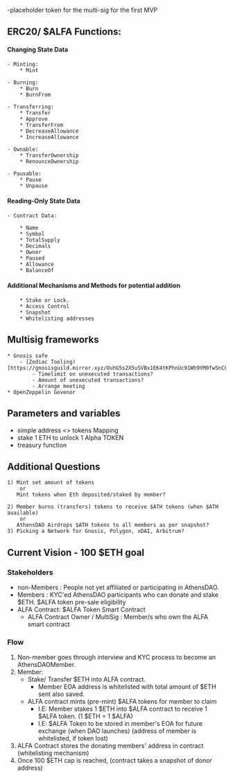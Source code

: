 -placeholder token for the multi-sig for the first MVP

## ERC20/ $ALFA Functions:
#### Changing State Data
    - Minting:
        * Mint

    - Burning:
        * Burn
        * BurnFrom

    - Transferring:
        * Transfer
        * Approve
        * TransferFrom
        * DecreaseAllowance
        * IncreaseAllowance

    - Ownable:
        * TransferOwnership
        * RenounceOwnership

    - Pausable:
        * Pause
        * Unpause

#### Reading-Only State Data
    - Contract Data:
    
        * Name
        * Symbol
        * TotalSupply
        * Decimals
        * Owner
        * Paused
        * Allowance
        * BalanceOf

#### Additional Mechanisms and Methods for potential addition
        * Stake or Lock.
        * Access Control
        * Snapshot
        * Whitelisting addresses
## Multisig frameworks
    * Gnosis safe
        - [Zodiac Tooling)[https://gnosisguild.mirror.xyz/OuhG5s2X5uSVBx1EK4tKPhnUc91Wh9YM0fwSnC8UNcg)
            - Timelimit on unexecuted transactions?
            - Amount of unexecuted transactions?
            - Arrange meeting
    * OpenZeppelin Govenor


## Parameters and variables
  * simple address <> tokens Mapping
  * stake 1 ETH to unlock 1 Alpha TOKEN
  * treasury function

## Additional Questions
    1) Mint set amount of tokens
        or
       Mint tokens when Eth deposited/staked by member?
    
    2) Member burns (transfers) tokens to receive $ATH tokens (when $ATH available)
        or
       AthensDAO Airdrops $ATH tokens to all members as per snapshot?
    3) Picking a Network for Gnosis, Polygon, xDAI, Arbitrum? 
    
## Current Vision - 100 $ETH goal
### Stakeholders
- non-Members : People not yet affiliated or participating in AthensDAO.
- Members : KYC'ed AthensDAO participants who can donate and stake $ETH. $ALFA token pre-sale eligibility
- ALFA Contract: $ALFA Token Smart Contract
    - ALFA Contract Owner / MultiSig : Member/s who own the ALFA smart contract
    
### Flow
1) Non-member goes through interview and KYC process to become an AthensDAOMember.
2) Member:
    - Stake/ Transfer $ETH into ALFA contract.
        - Member EOA address is whitelisted with total amount of $ETH sent also saved.
    - ALFA contract mints (pre-mint) $ALFA tokens for member to claim
        - I.E: Member stakes 1 $ETH into $ALFA contract to receive 1 $ALFA token. (1 $ETH = 1 $ALFA)
        - I.E: $ALFA Token to be stored in member's EOA for future exchange (when DAO launches) (address of member is whitelisted, if token lost)
3) ALFA Contract stores the donating members' address in contract (whitelisting mechanism)
4) Once 100 $ETH cap is reached, (contract takes a snapshot of donor address)

